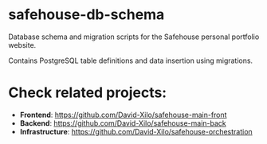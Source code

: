# safehouse-db-schema

Database schema and migration scripts for the Safehouse personal portfolio website. 

Contains PostgreSQL table definitions and data insertion using migrations.

# Check related projects:
- **Frontend**: https://github.com/David-Xilo/safehouse-main-front
- **Backend**: https://github.com/David-Xilo/safehouse-main-back
- **Infrastructure**: https://github.com/David-Xilo/safehouse-orchestration

